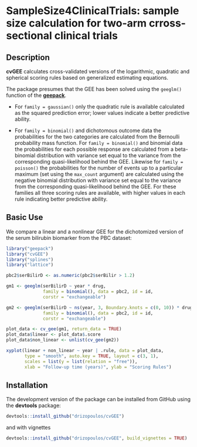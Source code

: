 # SampleSize4ClinicalTrials: sample size calculation for two-arm crross-sectional clinical trials

Description
------------

<strong>cvGEE</strong> calculates cross-validated versions of the logarithmic, quadratic and spherical scoring rules based on generalized estimating equations.

The package presumes that the GEE has been solved using the `geeglm()` function of the [**geepack**](https://cran.r-project.org/package=geepack).

- For `family = gaussian()` only the quadratic rule is available calculated as the squared prediction error; lower values indicate a better predictive ability.

- For `family = binomial()` and dichotomous outcome data the probabilities for the two categories are calculated from the Bernoulli probability mass function. For `family = binomial()` and binomial data the probabilities for each possible response are calculated from a beta-binomial distribution with variance set equal to the variance from the corresponding quasi-likelihood behind the GEE. Likewise for `family = poisson()` the probabilities for the number of events up to a particular maximum (set using the `max_count` argument) are calculated using the negative binomial distribution with variance set equal to the variance from the corresponding quasi-likelihood behind the GEE. For these families all three scoring rules are available, with higher values in each rule indicating better predictive ability.


Basic Use
------------

We compare a linear and a nonlinear GEE for the dichotomized version of the serum bilirubin biomarker from the PBC dataset:
```r
library("geepack")
library("cvGEE")
library("splines")
library("lattice")

pbc2$serBilirD <- as.numeric(pbc2$serBilir > 1.2)

gm1 <- geeglm(serBilirD ~ year * drug, 
              family = binomial(), data = pbc2, id = id, 
              corstr = "exchangeable")

gm2 <- geeglm(serBilirD ~ ns(year, 3, Boundary.knots = c(0, 10)) * drug, 
              family = binomial(), data = pbc2, id = id, 
              corstr = "exchangeable")

plot_data <- cv_gee(gm1, return_data = TRUE)
plot_data$linear <- plot_data$.score
plot_data$non_linear <- unlist(cv_gee(gm2))

xyplot(linear + non_linear ~ year | .rule, data = plot_data, 
       type = "smooth", auto.key = TRUE, layout = c(3, 1),
       scales = list(y = list(relation = "free")),
       xlab = "Follow-up time (years)", ylab = "Scoring Rules")
```

Installation
------------

The development version of the package can be installed from GitHub using the **devtools**
package:
```r
devtools::install_github("drizopoulos/cvGEE")
```

and with vignettes
```r
devtools::install_github("drizopoulos/cvGEE", build_vignettes = TRUE)
```

